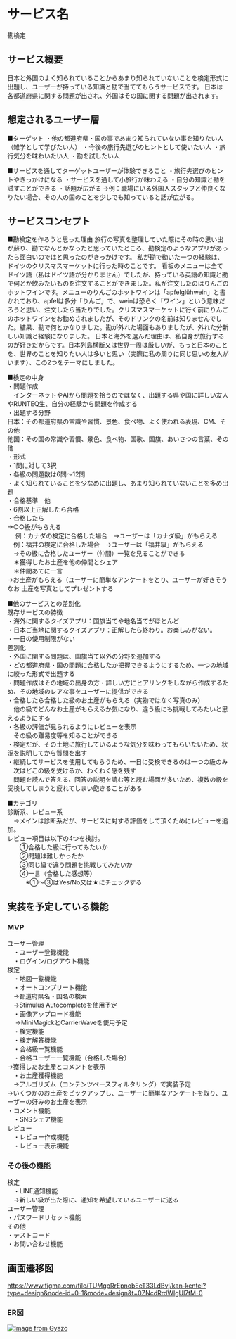 # サービス名
勘検定


## サービス概要
日本と外国のよく知られていることからあまり知られていないことを検定形式に出題し、ユーザーが持っている知識と勘で当ててもらうサービスです。
日本は各都道府県に関する問題が出され、外国はその国に関する問題が出されます。


## 想定されるユーザー層
■ターゲット
・他の都道府県・国の事であまり知られていない事を知りたい人
（雑学として学びたい人）
・今後の旅行先選びのヒントとして使いたい人
・旅行気分を味わいたい人
・勘を試したい人

■サービスを通してターゲットユーザーが体験できること
・旅行先選びのヒントやきっかけになる
・サービスを通して小旅行が味わえる
・自分の知識と勘を試すことができる
・話題が広がる
  →例：職場にいる外国人スタッフと仲良くなりたい場合、その人の国のことを少しでも知っていると話が広がる。


## サービスコンセプト
■勘検定を作ろうと思った理由
旅行の写真を整理していた際にその時の思い出が蘇り、勘でなんとかなったと思っていたところ、勘検定のようなアプリがあったら面白いのではと思ったのがきっかけです。
私が勘で動いた一つの経験は、ドイツのクリスマスマーケットに行った時のことです。
看板のメニューは全てドイツ語（私はドイツ語が分かりません）でしたが、持っている英語の知識と勘で何とか飲みたいものを注文することができました。私が注文したのはりんごのホットワインです。メニューのりんごのホットワインは「apfelglühwein」と書かれており、apfelは多分「りんご」で、weinは恐らく「ワイン」という意味だろうと思い、注文したら当たりでした。クリスマスマーケットに行く前にりんごのホットワインをお勧めされましたが、そのドリンクの名前は知りませんでした。結果、勘で何とかなりました。勘が外れた場面もありましたが、外れた分新しい知識と経験になりました。
日本と海外を選んだ理由は、私自身が旅行するのが好きだからです。日本列島横断又は世界一周は厳しいが、もっと日本のことを、世界のことを知りたい人は多いと思い（実際に私の周りに同じ思いの友人がいます）、この2つをテーマにしました。

■検定の中身  
・問題作成  
　インターネットやAIから問題を拾うのではなく、出題する県や国に詳しい友人やRUNTEQ生、自分の経験から問題を作成する  
・出題する分野  
  日本：その都道府県の常識や習慣、景色、食べ物、よく使われる表現、CM、その他  
  他国：その国の常識や習慣、景色、食べ物、国歌、国旗、あいさつの言葉、その他  
・形式  
  ・1問に対して3択  
  ・各級の問題数は6問〜12問  
  ・よく知られていることを少なめに出題し、あまり知られていないことを多め出題  
・合格基準　他  
  ・6割以上正解したら合格  
  ・合格したら  
    →○○級がもらえる  
   　 例：カナダの検定に合格した場合　→ユーザーは「カナダ級」がもらえる  
    　例：福井の検定に合格した場合　→ユーザーは「福井級」がもらえる  
  　→その級に合格したユーザー（仲間）一覧を見ることができる  
    　＊獲得したお土産を他の仲間とシェア  
    　＊仲間あてに一言  
    →お土産がもらえる（ユーザーに簡単なアンケートをとり、ユーザーが好きそうなお
    土産を写真としてプレゼントする   
  
■他のサービスとの差別化  
既存サービスの特徴  
・海外に関するクイズアプリ：国旗当てや地名当てがほとんど  
・日本ご当地に関するクイズアプリ：正解したら終わり。お楽しみがない。  
・一日の使用制限がない  
差別化  
・外国に関する問題は、国旗当て以外の分野を追加する  
・どの都道府県・国の問題に合格したか把握できるようにするため、一つの地域に絞った形式で出題する  
・問題作成はその地域の出身の方・詳しい方にヒアリングをしながら作成するため、その地域のレアな事をユーザーに提供ができる  
・合格したら合格した級のお土産がもらえる（実物ではなく写真のみ）  
　他の級でどんなお土産がもらえるか気になり、違う級にも挑戦してみたいと思えるようにする  
・各級の評価が見られるようにレビューを表示  
　その級の難易度等を知ることができる  
・検定だが、その土地に旅行しているような気分を味わってもらいたいため、状況を説明してから質問を出す  
・継続してサービスを使用してもらうため、一日に受検できるのは一つの級のみ  
　次はどこの級を受けるか、わくわく感を残す  
　問題を読んで答える、回答の説明を読む等と読む場面が多いため、複数の級を受検してしまうと疲れてしまい飽きることがある  
  
  
■カテゴリ  
診断系、レビュー系  
　→メインは診断系だが、サービスに対する評価をして頂くためにレビューを追加。  
  レビュー項目は以下の4つを検討。  
　　①合格した級に行ってみたいか  
　　②問題は難しかったか  
　　③同じ級で違う問題を挑戦してみたいか  
　　④一言（合格した感想等）  
　　　※①〜③はYes/No又は★にチェックする  


## 実装を予定している機能  
### MVP
ユーザー管理  
　・ユーザー登録機能  
　・ログイン/ログアウト機能  
検定  
　・地図一覧機能  
　・オートコンプリート機能  
  　→都道府県名・国名の検索  
	　→Stimulus Autocompleteを使用予定  
　・画像アップロード機能  
　	→MiniMagickとCarrierWaveを使用予定  
　・検定機能  
　・検定解答機能  
　・合格級一覧機能  
　・合格ユーザー一覧機能（合格した場合）  
    →獲得したお土産とコメントを表示  
　・お土産獲得機能  
	　→アルゴリズム（コンテンツベースフィルタリング）で実装予定  
    →いくつかのお土産をピックアップし、ユーザーに簡単なアンケートを取り、ユーザーの好みのお土産を表示  
  ・コメント機能  
　・SNSシェア機能  
レビュー  
　・レビュー作成機能  
　・レビュー表示機能  

### その後の機能  
検定  
　・LINE通知機能  
   　→新しい級が出た際に、通知を希望しているユーザーに送る  
ユーザー管理  
  ・パスワードリセット機能  
その他  
  ・テストコード  
  ・お問い合わせ機能


## 画面遷移図  
https://www.figma.com/file/TUMgpRrEpnobEeT33LdBvj/kan-kentei?type=design&node-id=0-1&mode=design&t=0ZNcdRrdWIgUl7tM-0


### ER図
[![Image from Gyazo](https://i.gyazo.com/4fcb261ff73ae6a31b0b68187550af37.png)](https://gyazo.com/4fcb261ff73ae6a31b0b68187550af37)
